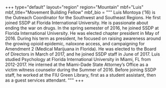 +++
type="default"
layout="region"
region="Mountain"
mbf="Luis"
mbf_title="Movement Building Fellow"
mbf_bio = """
Luis Montoya (’16) is the Outreach Coordinator for the Southwest and Southeast Regions. He first joined SSDP at Florida International University. He is passionate about ending the war on drugs. In the spring semester of 2016, he joined SSDP at Florida International University. He was elected chapter president in May of 2016. During his term as president, he focused on raising awareness around the growing opioid epidemic, naloxone access, and campaigning for Amendment 2 (Medical Marijuana in Florida). He was elected to the Board of Directors in March of 2017, and he joined SSDP staff in June of 2017. Luis studied Psychology at Florida International University in Miami, FL from 2012-2017. He interned at the Miami-Dade State Attorney’s Office as a victim witness counselor during the Summer of 2016. Before joining SSDP staff, he worked at the FIU Green Library, first as a student assistant, then as a guest services attendant.
"""
+++
